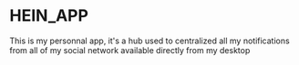 # HEIN_APP
This is my personnal app, it's a hub used to centralized all my notifications from all of my social network available directly from my desktop
